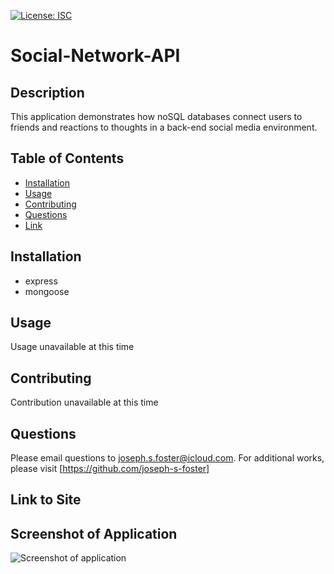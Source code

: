 [![License: ISC](https://img.shields.io/badge/License-ISC-blue.svg)](https://opensource.org/licenses/ISC)

# Social-Network-API

  ## Description
  This application demonstrates how noSQL databases connect users to friends and reactions to thoughts in a back-end social media environment.

  ## Table of Contents
  - [Installation](#installation)
  - [Usage](#usage)
  - [Contributing](#contributing)
  - [Questions](#questions)
  - [Link](#link-to-site)

  ## Installation
  - express
  - mongoose

  ## Usage
  Usage unavailable at this time

  ## Contributing
  Contribution unavailable at this time

  ## Questions
  Please email questions to joseph.s.foster@icloud.com.
  For additional works, please visit [https://github.com/joseph-s-foster]

  ## Link to Site

  ## Screenshot of Application
  ![Screenshot of application]()
